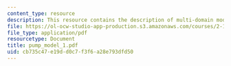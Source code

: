 ```yaml
---
content_type: resource
description: This resource contains the description of multi-domain modeling.
file: https://ol-ocw-studio-app-production.s3.amazonaws.com/courses/2-141-modeling-and-simulation-of-dynamic-systems-fall-2006/cb735c47e19dd0c7f3f6a28e793dfd50_pump_model_1.pdf
file_type: application/pdf
resourcetype: Document
title: pump_model_1.pdf
uid: cb735c47-e19d-d0c7-f3f6-a28e793dfd50
---
```

